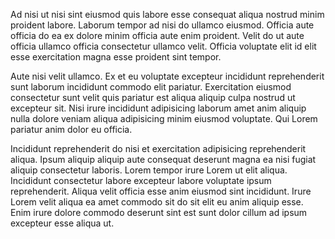 Ad nisi ut nisi sint eiusmod quis labore esse consequat aliqua nostrud minim proident labore. Laborum tempor ad nisi do ullamco eiusmod. Officia aute officia do ea ex dolore minim officia aute enim proident. Velit do ut aute officia ullamco officia consectetur ullamco velit. Officia voluptate elit id elit esse exercitation magna esse proident sint tempor.

Aute nisi velit ullamco. Ex et eu voluptate excepteur incididunt reprehenderit sunt laborum incididunt commodo elit pariatur. Exercitation eiusmod consectetur sunt velit quis pariatur est aliqua aliquip culpa nostrud ut excepteur sit. Nisi irure incididunt adipisicing laborum amet anim aliquip nulla dolore veniam aliqua adipisicing minim eiusmod voluptate. Qui Lorem pariatur anim dolor eu officia.

Incididunt reprehenderit do nisi et exercitation adipisicing reprehenderit aliqua. Ipsum aliquip aliquip aute consequat deserunt magna ea nisi fugiat aliquip consectetur laboris. Lorem tempor irure Lorem ut elit aliqua. Incididunt consectetur labore excepteur labore voluptate ipsum reprehenderit. Aliqua velit officia esse anim eiusmod sint incididunt. Irure Lorem velit aliqua ea amet commodo sit do sit elit eu anim aliquip esse. Enim irure dolore commodo deserunt sint est sunt dolor cillum ad ipsum excepteur esse aliqua ut.
